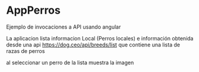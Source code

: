 # AppPerros

Ejemplo de invocaciones a API usando angular

La aplicacion lista informacion Local (Perros locales) e información obtenida desde una api
    https://dog.ceo/api/breeds/list
que contiene una lista de razas de perros

al seleccionar un perro de la lista muestra la imagen

